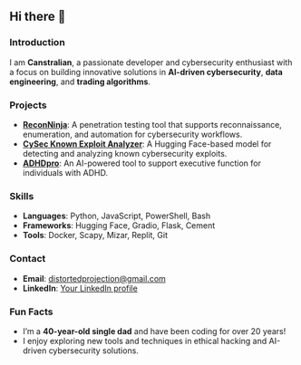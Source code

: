 ## Hi there 👋

### Introduction
I am **Canstralian**, a passionate developer and cybersecurity enthusiast with a focus on building innovative solutions in **AI-driven cybersecurity**, **data engineering**, and **trading algorithms**.

### Projects
- **[ReconNinja](https://github.com/canstralian/ReconNinja)**: A penetration testing tool that supports reconnaissance, enumeration, and automation for cybersecurity workflows.
- **[CySec Known Exploit Analyzer](https://github.com/canstralian/CySec_Known_Exploit_Analyzer)**: A Hugging Face-based model for detecting and analyzing known cybersecurity exploits.
- **[ADHDpro](https://github.com/canstralian/ADHDpro)**: An AI-powered tool to support executive function for individuals with ADHD.

### Skills
- **Languages**: Python, JavaScript, PowerShell, Bash
- **Frameworks**: Hugging Face, Gradio, Flask, Cement
- **Tools**: Docker, Scapy, Mizar, Replit, Git

### Contact
- **Email**: distortedprojection@gmail.com
- **LinkedIn**: [Your LinkedIn profile](https://linkedin.com/in/your-profile)

### Fun Facts
- I’m a **40-year-old single dad** and have been coding for over 20 years!
- I enjoy exploring new tools and techniques in ethical hacking and AI-driven cybersecurity solutions.